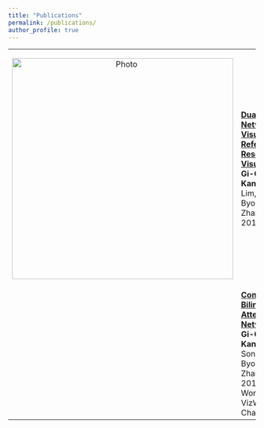 ```yaml
---
title: "Publications"
permalink: /publications/
author_profile: true
---
```


| | |
|-|-|
<p align="center"><img src="https://github.com/gicheonkang/gicheonkang.github.io/blob/master/images/DAN-19.png" alt="Photo" style="width: 450px;" /></p> | <b>[Dual Attention Networks for Visual Reference Resolution in Visual Dialog](https://arxiv.org/abs/1902.09368)</b> <br> <b>Gi-Cheon Kang</b>, Jaeseo Lim, and Byoung-Tak Zhang. arXiv 2019.
![]()  | <b>[Contextualized Bilinear Attention Networks](https://bi.snu.ac.kr/Publications/Conferences/International/ECCV2018_Workshop_VizWiz_GCKang.pdf)</b><br> <b>Gi-Cheon Kang</b>, Seonil Son, and Byoung-Tak Zhang. ECCV 2018 Workshop on VizWiz Grand Challenge.
